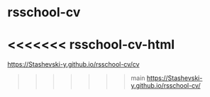 # rsschool-cv
<<<<<<< rsschool-cv-html
=======
https://Stashevski-y.github.io/rsschool-cv/cv
>>>>>>> main
https://Stashevski-y.github.io/rsschool-cv/
